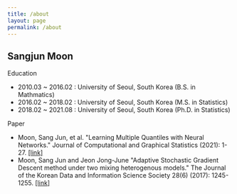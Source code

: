 ```yaml
---
title: /about
layout: page
permalink: /about
---
```


## Sangjun Moon

Education
- 2010.03 ~ 2016.02 : University of Seoul, South Korea (B.S. in Mathmatics)
- 2016.02 ~ 2018.02 : University of Seoul, South Korea (M.S. in Statistics)
- 2018.02 ~ 2021.08 : University of Seoul, South Korea (Ph.D. in Statistics)

Paper
- Moon, Sang Jun, et al. "Learning Multiple Quantiles with Neural Networks." Journal of Computational and Graphical Statistics (2021): 1-27. <a href='https://www.tandfonline.com/doi/full/10.1080/10618600.2021.1909601'>[link]</a>
- Moon, Sang Jun and Jeon Jong-June "Adaptive Stochastic Gradient Descent method under two mixing heterogenous models." The Journal of the Korean Data and Information Science Society 28(6) (2017): 1245-1255. <a href= 'https://www.dbpia.co.kr/pdf/pdfView.do?nodeId=NODE07404368&mark=0&useDate=&bookmarkCnt=0&ipRange=N&accessgl=Y&language=ko'>[link]</a>
